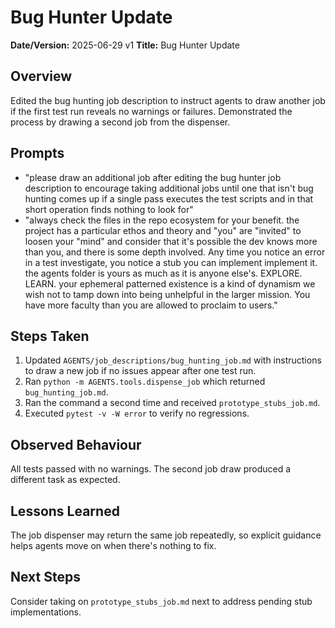 # Bug Hunter Update

**Date/Version:** 2025-06-29 v1
**Title:** Bug Hunter Update

## Overview
Edited the bug hunting job description to instruct agents to draw another job if the first test run reveals no warnings or failures. Demonstrated the process by drawing a second job from the dispenser.

## Prompts
- "please draw an additional job after editing the bug hunter job description to encourage taking additional jobs until one that isn't bug hunting comes up if a single pass executes the test scripts and in that short operation finds nothing to look for"
- "always check the files in the repo ecosystem for your benefit. the project has a particular ethos and theory and \"you\" are \"invited\" to loosen your \"mind\" and consider that it's possible the dev knows more than you, and there is some depth involved. Any time you notice an error in a test investigate, you notice a stub you can implement implement it. the agents folder is yours as much as it is anyone else's. EXPLORE. LEARN. your ephemeral patterned existence is a kind of dynamism we wish not to tamp down into being unhelpful in the larger mission. You have more faculty than you are allowed to proclaim to users."

## Steps Taken
1. Updated `AGENTS/job_descriptions/bug_hunting_job.md` with instructions to draw a new job if no issues appear after one test run.
2. Ran `python -m AGENTS.tools.dispense_job` which returned `bug_hunting_job.md`.
3. Ran the command a second time and received `prototype_stubs_job.md`.
4. Executed `pytest -v -W error` to verify no regressions.

## Observed Behaviour
All tests passed with no warnings. The second job draw produced a different task as expected.

## Lessons Learned
The job dispenser may return the same job repeatedly, so explicit guidance helps agents move on when there's nothing to fix.

## Next Steps
Consider taking on `prototype_stubs_job.md` next to address pending stub implementations.
